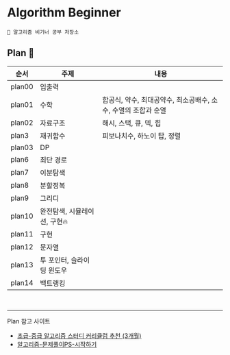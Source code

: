 # Algorithm Beginner

```
🤧 알고리즘 비기너 공부 저장소
```
## Plan 📑
|순서|주제| 내용                                    |
|---|---|---------------------------------------|
|plan00|입출력||
|plan01|수학| 합공식, 약수, 최대공약수, 최소공배수, 소수, 수열의 조합과 순열 |
|plan02|자료구조| 해시, 스택, 큐, 덱, 힙                       |
|plan3|재귀함수| 피보나치수, 하노이 탑, 정렬                      |
|plan03|DP||
|plan6|최단 경로||
|plan7|이분탐색||
|plan8|분할정복||
|plan9|그리디||
|plan10|완전탐색, 시뮬레이션, 구현🔥||
|plan11|구현||
|plan12|문자열||
|plan13|투 포인터, 슬라이딩 윈도우||
|plan14|백트랭킹||

<br>

---
Plan 참고 사이트
- [초급-중급 알고리즘 스터디 커리큘럼 추천 (3개월)](https://dev-dain.tistory.com/155)
- [알고리즘-문제풀이PS-시작하기](https://plzrun.tistory.com/entry/%EC%95%8C%EA%B3%A0%EB%A6%AC%EC%A6%98-%EB%AC%B8%EC%A0%9C%ED%92%80%EC%9D%B4PS-%EC%8B%9C%EC%9E%91%ED%95%98%EA%B8%B0)
